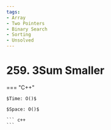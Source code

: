 ```yaml
---
tags:
- Array
- Two Pointers
- Binary Search
- Sorting
- Unsolved
---
```



# 259. 3Sum Smaller

=== "C++"

    $Time: O()$

    $Space: O()$

    ``` c++
    ```